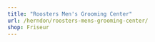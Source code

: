 ```yaml
---
title: "Roosters Men's Grooming Center"
url: /herndon/roosters-mens-grooming-center/
shop: Friseur
---
```

